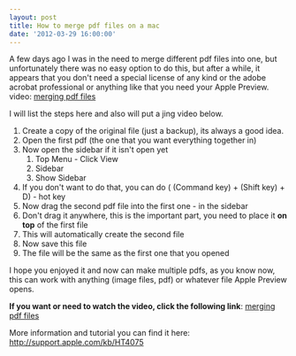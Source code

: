 ```yaml
---
layout: post
title: How to merge pdf files on a mac
date: '2012-03-29 16:00:00'
---
```


A few days ago I was in the need to merge different pdf files into one, but unfortunately there was no easy option to do this, but after a while, it appears that you don't need a special license of any kind or the adobe acrobat professional or anything like that you need your Apple Preview. video: <a href="http://enriquemanuel.net/wp-content/uploads/2012/02/merging_pdf.swf">merging pdf files</a>
<!--more-->

I will list the steps here and also will put a jing video below.
<ol>
	<li>Create a copy of the original file (just a backup), its always a good idea.</li>
	<li>Open the first pdf (the one that you want everything together in)</li>
	<li>Now open the sidebar if it isn't open yet
<ol>
	<li>Top Menu - Click View</li>
	<li>Sidebar</li>
	<li>Show Sidebar</li>
</ol>
</li>
	<li>If you don't want to do that, you can do ( (Command key) + (Shift key) + D) - hot key</li>
	<li>Now drag the second pdf file into the first one - in the sidebar</li>
	<li>Don't drag it anywhere, this is the important part, you need to place it <strong>on top</strong> of the first file</li>
	<li>This will automatically create the second file</li>
	<li>Now save this file</li>
	<li>The file will be the same as the first one that you opened</li>
</ol>
I hope you enjoyed it and now can make multiple pdfs, as you know now, this can work with anything (image files, pdf) or whatever file Apple Preview opens.

<strong>If you want or need to watch the video, click the following link</strong>: <a href="http://enriquemanuel.net/wp-content/uploads/2012/02/merging_pdf.swf">merging pdf files</a>

More information and tutorial you can find it here: <a href="http://support.apple.com/kb/HT4075" target="_blank">http://support.apple.com/kb/HT4075</a>
